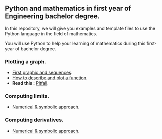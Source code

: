 ## Python and mathematics in first year of Engineering bachelor degree.

In this repository, we will give you examples and template files to use the Python language in the field of mathematics.

You will use Python to help your learning of mathematics during this first-year of bachelor degree.

### Plotting a graph.

- [First graphic and sequences](graph_seq).
- [How to describe and plot a function](graph_funcR).
- **Read this :** [Pitfall](/graph_funcR/pitfall.md).

### Computing limits.

- [Numerical & symbolic approach](Limits).

### Computing derivatives.

- [Numerical & symbolic approach](Derivatives).
